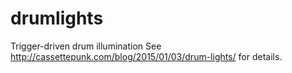 drumlights
==========

Trigger-driven drum illumination
See http://cassettepunk.com/blog/2015/01/03/drum-lights/ for details.
